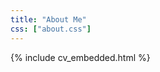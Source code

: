 ```yaml
---
title: "About Me"
css: ["about.css"]
---
```

<div class="col s12" markdown="1">

<!-- Here is my <a href="https://drive.google.com/open?id={{site.cv_google_fileId}}" target="_blank" onclick="trackOutboundLink('https://drive.google.com/open?id={{site.cv_google_fileId}}')"><b>Resume</b></a>: -->

{% include cv_embedded.html %}

</div>